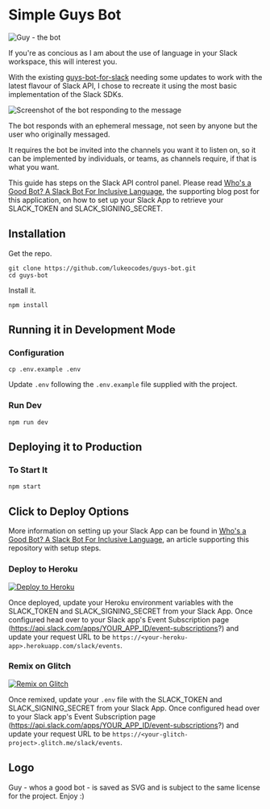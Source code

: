 # Simple Guys Bot

![Guy - the bot](https://github.com/lukeocodes/guys-bot/raw/master/assets/128w/standard-whos-a-good-bot.png "Guy - the bot logo")

If you're as concious as I am about the use of language in your Slack workspace, this will interest you.

With the existing [guys-bot-for-slack](https://glitch.com/~guys-bot-for-slack) needing some updates to work with the latest flavour of Slack API, I chose to recreate it using the most basic implementation of the Slack SDKs.

![Screenshot of the bot responding to the message](https://github.com/lukeocodes/guys-bot/raw/master/screenshot-slack.gif "Screenshot of the bot responding to the message")

The bot responds with an ephemeral message, not seen by anyone but the user who originally messaged.

It requires the bot be invited into the channels you want it to listen on, so it can be implemented by individuals, or teams, as channels require, if that is what you want.

This guide has steps on the Slack API control panel. Please read [Who's a Good Bot? A Slack Bot For Inclusive Language](https://dev.to/lukeocodes/who-s-a-good-bot-a-slack-bot-for-inclusive-language-2fkh), the supporting blog post for this application, on how to set up your Slack App to retrieve your SLACK_TOKEN and SLACK_SIGNING_SECRET.

## Installation

Get the repo.

```shell
git clone https://github.com/lukeocodes/guys-bot.git
cd guys-bot
```

Install it.

```shell
npm install
```

## Running it in Development Mode

### Configuration

```shell
cp .env.example .env
```

Update `.env` following the `.env.example` file supplied with the project.

### Run Dev

```shell
npm run dev
```

## Deploying it to Production

### To Start It

```shell
npm start
```

## Click to Deploy Options

More information on setting up your Slack App can be found in [Who's a Good Bot? A Slack Bot For Inclusive Language](https://dev.to/lukeocodes/who-s-a-good-bot-a-slack-bot-for-inclusive-language-2fkh), an article supporting this repository with setup steps.

### Deploy to Heroku

[![Deploy to Heroku](https://www.herokucdn.com/deploy/button.svg)](https://heroku.com/deploy)

Once deployed, update your Heroku environment variables with the SLACK_TOKEN and SLACK_SIGNING_SECRET from your Slack App. Once configured head over to your Slack app's Event Subscription page (https://api.slack.com/apps/YOUR_APP_ID/event-subscriptions?) and update your request URL to be `https://<your-heroku-app>.herokuapp.com/slack/events`.

### Remix on Glitch

[![Remix on Glitch](https://cdn.glitch.com/2703baf2-b643-4da7-ab91-7ee2a2d00b5b%2Fremix-button.svg)](https://glitch.com/edit/#!/import/github/lukeocodes/guys-bot)

Once remixed, update your `.env` file with the SLACK_TOKEN and SLACK_SIGNING_SECRET from your Slack App. Once configured head over to your Slack app's Event Subscription page (https://api.slack.com/apps/YOUR_APP_ID/event-subscriptions?) and update your request URL to be `https://<your-glitch-project>.glitch.me/slack/events`.

## Logo

Guy - whos a good bot - is saved as SVG and is subject to the same license for the project. Enjoy :)